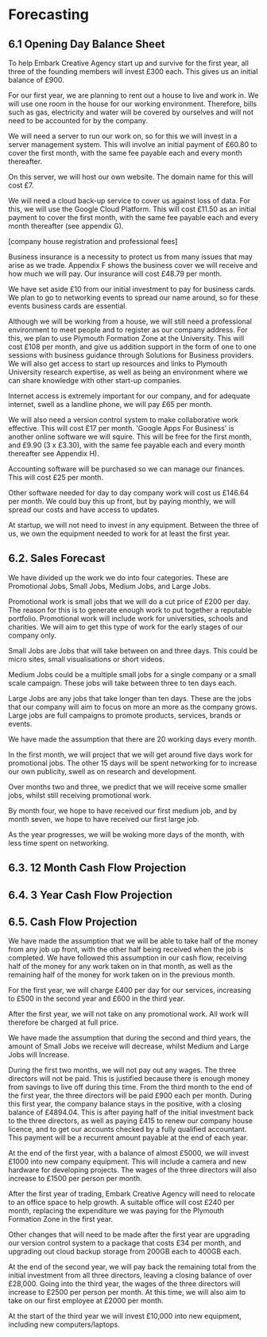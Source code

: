# Forecasting

## 6.1 Opening Day Balance Sheet

To help Embark Creative Agency start up and survive for the first year, all three of the founding members will invest £300 each. This gives us an initial balance of £900.

For our first year, we are planning to rent out a house to live and work in. We will use one room in the house for our working environment. Therefore, bills such as gas, electricity and water will be covered by ourselves and will not need to be accounted for by the company.

We will need a server to run our work on, so for this we will invest in a server management system. This will involve an initial payment of £60.80 to cover the first month, with the same fee payable each and every month thereafter.

On this server, we will host our own website. The domain name for this will cost £7.

We will need a cloud back-up service to cover us against loss of data. For this, we will use the Google Cloud Platform. This will cost £11.50 as an initial payment to cover the first month, with the same fee payable each and every month thereafter (see appendix G).

[company house registration and professional fees]

Business insurance is a necessity to protect us from many issues that may arise as we trade. Appendix F shows the business cover we will receive and how much we will pay. Our insurance will cost £48.79 per month.

We have set aside £10 from our initial investment to pay for business cards. We plan to go to networking events to spread our name around, so for these events business cards are essential.

Although we will be working from a house, we will still need a professional environment to meet people and to register as our company address. For this, we plan to use Plymouth Formation Zone at the University. This will cost £108 per month, and give us addition support in the form of one to one sessions with business guidance through Solutions for Business providers. We will also get access to start up resources and links to Plymouth University research expertise, as well as being an environment where we can share knowledge with other start-up companies.

Internet access is extremely important for our company, and for adequate internet, swell as a landline phone, we will pay £65 per month.

We will also need a version control system to make collaborative work effective. This will cost £17 per month. 'Google Apps For Business' is another online software we will squire. This will be free for the first month, and £9.90 (3 x £3.30), with the same fee payable each and every month thereafter see Appendix H).

Accounting software will be purchased so we can manage our finances. This will cost £25 per month.

Other software needed for day to day company work will cost us £146.64 per month. We could buy this up front, but by paying monthly, we will spread our costs and have access to updates.

At startup, we will not need to invest in any equipment. Between the three of us, we own the equipment needed to work for at least the first year.

## 6.2. Sales Forecast

We have divided up the work we do into four categories. These are Promotional Jobs, Small Jobs, Medium Jobs, and Large Jobs.

Promotional work is small jobs that we will do a cut price of £200 per day. The reason for this is to generate enough work to put together a reputable portfolio. Promotional work will include work for universities, schools and charities. We will aim to get this type of work for the early stages of our company only.

Small Jobs are Jobs that will take between on and three days. This could be micro sites, small visualisations or short videos.

Medium Jobs could be a multiple small jobs for a single company or a small scale campaign. These jobs will take between three to ten days each.

Large Jobs are any jobs that take longer than ten days. These are the jobs that our company will aim to focus on more an more as the company grows. Large jobs are full campaigns to promote products, services, brands or events.

We have made the assumption that there are 20 working days every month.

In the first month, we will project that we will get around five days work for promotional jobs. The other 15 days will be spent networking for to increase our own publicity, swell as on research and development.

Over months two and three, we predict that we will receive some smaller jobs, whilst still receiving promotional work.

By month four, we hope to have received our first medium job, and by month seven, we hope to have received our first large job.

As the year progresses, we will be woking more days of the month, with less time spent on networking.

## 6.3. 12 Month Cash Flow Projection

## 6.4. 3 Year Cash Flow Projection

## 6.5. Cash Flow Projection

We have made the assumption that we will be able to take half of the money from any job up front, with the other half being received when the job is completed. We have followed this assumption in our cash flow, receiving half of the money for any work taken on in that month, as well as the remaining half of the money for work taken on in the previous month.

For the first year, we will charge £400 per day for our services, increasing to £500 in the second year and £600 in the third year.

After the first year, we will not take on any promotional work. All work will therefore be charged at full price.

We have made the assumption that during the second and third years, the amount of Small Jobs we receive will decrease, whilst Medium and Large Jobs will Increase.

During the first two months, we will not pay out any wages. The three directors will not be paid. This is justified because there is enough money from savings to live off during this time. From the third month to the end of the first year, the three directors will be paid £900 each per month. During this first year, the company balance stays in the positive, with a closing balance of £4894.04. This is after paying half of the initial investment back to the three directors, as well as paying £415 to renew our company house licence, and to get our accounts checked by a fully qualified accountant. This payment will be a recurrent amount payable at the end of each year.

At the end of the first year, with a balance of almost £5000, we will invest £1000 into new company equipment. This will include a camera and new hardware for developing projects. The wages of the three directors will also increase to £1500 per person per month.

After the first year of trading, Embark Creative Agency will need to relocate to an office space to help growth. A suitable office will cost £240 per month, replacing the expenditure we was paying for the Plymouth Formation Zone in the first year.

Other changes that will need to be made after the first year are upgrading our version control system to a package that costs £34 per month, and upgrading out cloud backup storage from 200GB each to 400GB each.

At the end of the second year, we will pay back the remaining total from the initial investment from all three directors, leaving a closing balance of over £28,000. Going into the third year, the wages of the three directors will increase to £2500 per person per month. At this time, we will also aim to take on our first employee at £2000 per month.

At the start of the third year we will invest £10,000 into new equipment, including new computers/laptops.